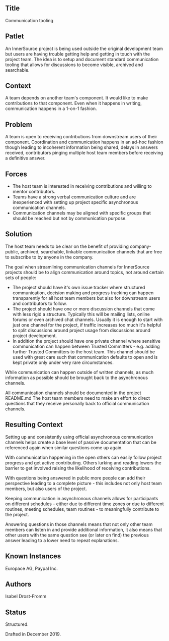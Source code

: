 ## Title

Communication tooling

## Patlet

An InnerSource project is being used outside the original development team but
users are having trouble getting help and getting in touch with the project
team. The idea is to setup and document standard communication tooling that
allows for discussions to become visible, archived and searchable.

## Context

A team depends on another team's component. It would like to make contributions
to that component. Even when it happens in writing, communication happens in a
1-on-1 fashion.

## Problem

A team is open to receiving contributions from downstream users of their
component. Coordination and communication happens in an ad-hoc fashion though
leading to incoherent information being shared, delays in answers received,
contributors pinging multiple host team members before receiving a definitive
answer.

## Forces

- The host team is interested in receiving contributions and willing to mentor
  contributors.
- Teams have a strong verbal communication culture and are inexperienced with
  setting up project specific asynchronous communication channels.
- Communication channels may be aligned with specific groups that should be
  reached but not by communication purpose.

## Solution

The host team needs to be clear on the benefit of providing company-public,
archived, searchable, linkable communication channels that are free to subscribe
to by anyone in the company.

The goal when streamlining communication channels for InnerSource projects
should be to align communication around topics, not around certain sets of
people:

- The project should have it's own issue tracker where structured communication,
  decision making and progress tracking can happen transparently for all host
  team members but also for downstream users and contributors to follow.
- The project should have one or more discussion channels that come with less
  rigid a structure. Typically this will be mailing lists, online forums or even
  archived chat channels. Usually it is enough to start with just one channel
  for the project, if traffic increases too much it's helpful to split
  discussions around project usage from discussions around project development.
- In addition the project should have one private channel where sensitive
  communication can happen between Trusted Committers - e.g. adding further
  Trusted Committers to the host team. This channel should be used with great
  care such that communication defaults to open and is kept private only under
  very rare circumstances.

While communication can happen outside of written channels, as much information
as possible should be brought back to the asynchronous channels.

All communication channels should be documented in the project README.md The
host team members need to make an effort to direct questions that they receive
personally back to official communication channels.

## Resulting Context

Setting up and consistently using official asynchronous communication channels 
helps create a base level of passive documentation that can be referenced again 
when similar questions come up again.

With communication happening in the open others can easily follow project
progress and get active contributing. Others lurking and reading lowers the 
barrier to get involved raising the likelihood of receiving contributions.

With questions being answered in public more people can add their perspective
leading to a complete picture - this includes not only host team members, 
but also users of the project.

Keeping communication in asynchronous channels allows for participants on
different schedules - either due to different time zones or due to different
routines, meeting schedules, team routines - to meaningfully contribute to 
the project.

Answering questions in those channels means that not only other team members
can listen in and provide additional information, it also means that other
users with the same question see (or later on find) the previous answer leading
to a lower need to repeat explanations.


## Known Instances

Europace AG, Paypal Inc.

## Authors

Isabel Drost-Fromm

## Status

Structured.

Drafted in December 2019.
